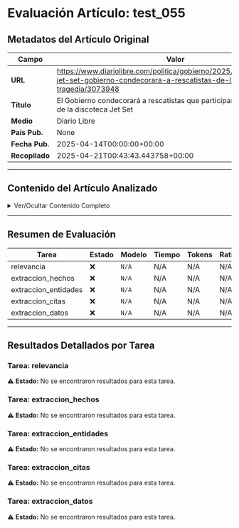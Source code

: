 # Evaluación Artículo: test_055

## Metadatos del Artículo Original

| Campo          | Valor                                      |
|----------------|--------------------------------------------|
| **URL**        | https://www.diariolibre.com/politica/gobierno/2025/04/14/discoteca-jet-set-gobierno-condecorara-a-rescatistas-de-la-tragedia/3073948           |
| **Título**     | El Gobierno condecorará a rescatistas que participaron en la tragedia de la discoteca Jet Set       |
| **Medio**      | Diario Libre         |
| **País Pub.**  | None |
| **Fecha Pub.** | 2025-04-14T00:00:00+00:00 |
| **Recopilado** | 2025-04-21T00:43:43.443758+00:00 |

---

## Contenido del Artículo Analizado

<details>
<summary>Ver/Ocultar Contenido Completo</summary>

```text
El Gobierno condecorará a rescatistas que participaron en la tragedia de la discoteca Jet Set
El Poder Ejecutivo emitirá un decreto con la condecoración
El presidente Luis Abinader resaltó que los rescatistas acudieron sin dudarlo y trabajaron incansablemente en la zona cero
El presidente de la República, Luis Abinader, anunció este lunes que emitirá un decreto para condecorar a todos los rescatistas y personal de instituciones del Gobiernoque trabajaron ante la tragedia causada por el colapso del techo de la discoteca Jet Set, ocurrido el pasado martes 8 de abril.
Durante su intervención en LA Semanal con la Prensa, el mandatario destacó que, desde el primer momento de la tragedia, que ha dejado un saldo de 231 personas fallecidas y más de 180 heridas, los rescatistas acudieron sin dudarlo y trabajaron incansablemente en la zona cero.
"He instruido a la Consultoría Jurídica del Poder Ejecutivo para que redacte un decreto que reconozca la labor patriótica y ejemplar de los cientos de hombres y mujeres que, con valentía y entrega, participaron en las labores de rescate", expresó el presidente, en presencia de muchos de los rescatistas congregados en el Palacio Nacional.
En ese sentido, el presidente Abinader informó que mantiene una coordinación constante con todas las instituciones involucradas, a fin de asegurar que ninguna de las personas que participaron en las labores de emergencia quede excluida del reconocimiento.
"Para no dejar a ninguno de los héroes, que desde las diferentes labores nos llenaron de orgullo en esta hora tan difícil y dolorosa para la nación", enfatizó.
Agregó que esta iniciativa busca hacer justicia y rendir tributo a todos los que trabajaron incansablemente durante la tragedia, la cual ha conmovido profundamente a la sociedad dominicana.
El reconocimiento será otorgado a médicos, miembros de la Defensa Civil, del Cuerpo de Bomberos, de las Fuerzas Armadas, de la Policía Nacional, voluntarios y personal de apoyo, a quienes el presidente definió como "héroes y heroínas".
Un minuto de silencio
Durante LA Semanal se hizo un minuto de silencio por las víctimas, a petición del presidente Luis Abinader.
Saludo a los voluntarios
Al finalizar su intervención en LA Semanal con la Prensa de este lunes 14 de abril, Abinader saludó personalmente a los 565 voluntarios presentes en el Palacio Nacional, quienes recibieron el respeto y agradecimiento del jefe de Estado por su entrega y valentía.
```
</details>

---

## Resumen de Evaluación

| Tarea | Estado | Modelo | Tiempo | Tokens | Ratio |
|-------|--------|--------|--------|--------|-------|
| relevancia | ❌ | `N/A` | N/A | N/A | N/A |
| extraccion_hechos | ❌ | `N/A` | N/A | N/A | N/A |
| extraccion_entidades | ❌ | `N/A` | N/A | N/A | N/A |
| extraccion_citas | ❌ | `N/A` | N/A | N/A | N/A |
| extraccion_datos | ❌ | `N/A` | N/A | N/A | N/A |

---

## Resultados Detallados por Tarea

### Tarea: relevancia

⚠️ **Estado:** No se encontraron resultados para esta tarea.


### Tarea: extraccion_hechos

⚠️ **Estado:** No se encontraron resultados para esta tarea.


### Tarea: extraccion_entidades

⚠️ **Estado:** No se encontraron resultados para esta tarea.


### Tarea: extraccion_citas

⚠️ **Estado:** No se encontraron resultados para esta tarea.


### Tarea: extraccion_datos

⚠️ **Estado:** No se encontraron resultados para esta tarea.
